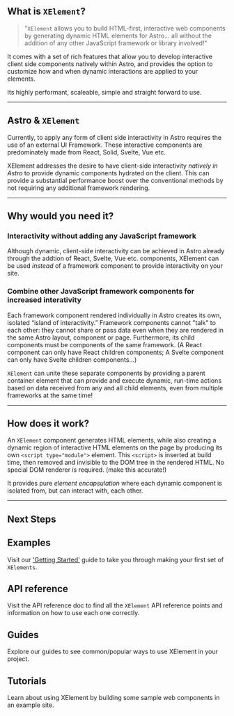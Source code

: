 ## What is `XElement`?


> "`XElement` allows you to build HTML-first, interactive web components by generating dynamic HTML elements for Astro... all without the addition of any other JavaScript framework or library involved!"

It comes with a set of rich features that allow you to develop interactive client side components natively within Astro, and provides the option to customize how and when dynamic interactions are applied to your elements.

Its highly performant, scaleable, simple and straight forward to use.

------------------

## Astro & `XElement`

Currently, to apply any form of client side interactivity in Astro requires the use of an external UI Framework. These interactive components are predominately made from React, Solid, Svelte, Vue etc.

XElement addresses the desire to have client-side interactivity *natively in Astro* to provide dynamic components hydrated on the client. This can provide a substantial performance boost over the conventional methods by not requiring any additional framework rendering.

------------------

## Why would you need it?

### Interactivity without adding any JavaScript framework
Although dynamic, client-side interactivity can be achieved in Astro already through the addtion of React, Svelte, Vue etc. components, XElement can be used *instead* of a framework component to provide interactivity on your site. 

### Combine other JavaScript framework components for increased interativity

Each framework component rendered individually in Astro creates its own, isolated “island of interactivity.” Framework components cannot "talk" to each other: they cannot share or pass data even when they are rendered in the same Astro layout, component or page. Furthermore, its child components must be components of the same framework. (A React component can only have React children components; A Svelte component can only have Svelte children components...)

`XElement` can unite these separate components by providing a parent container element that can provide and execute dynamic, run-time actions based on data received from any and all child elements, even from multiple frameworks at the same time! 

------------------

## How does it work?

An `XElement` component generates HTML elements, while also creating a dynamic region of interactive HTML elements on the page by producing its own `<script type="module">` element. This `<script>` is inserted at build time, then removed and invisible to the DOM tree in the rendered HTML. No special DOM renderer is required. (make this accurate!)

It provides pure *element encapsulation* where each dynamic component is isolated from, but can interact with, each other.

------------------

## Next Steps

## Examples

Visit our ['Getting Started'](Getting_Started.md) guide to take you through making your first set of `XElements`.

## API reference

Visit the API reference doc to find all the `XElement` API reference points and information on how to use each one correctly.

## Guides
Explore our guides to see common/popular ways to use XElement in your project.

## Tutorials
Learn about using XElement by building some sample web components in an example site.